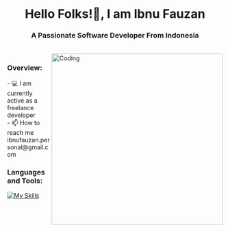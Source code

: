 <!-- title -->
<h1 align="center">Hello Folks!👋, I am Ibnu Fauzan </h1>
<h3 align="center">A Passionate Software Developer From Indonesia</h3>

<!-- body -->
<br>
<img align="right" alt ="Coding" width="400" src="https://i.pinimg.com/originals/2a/53/65/2a53651a35816f499270d8275fd5318f.gif">
<h3 align="left">Overview:</h3>
- 💻 I am currently active as a freelance developer <br>
- 📫 How to reach me ibnufauzan.personal@gmail.com  

<br>

<h3 align="left">Languages and Tools:</h3>

[![My Skills](https://skillicons.dev/icons?i=androidstudio,flutter,dart,laravel,php,js,java,mysql,github,figma&theme=dark&perline=5)](https://skillicons.dev)
<br>

<!--  <h3 align="left">Stats:</h3>  -->
<!-- <p><img align="center" src="https://github-readme-stats.vercel.app/api?username=ibnufauzn&show_icons=true&locale=en&theme=dark" alt="Ibnu Fauzan" /></p> -->
<!-- <p><img align="center" src="https://github-readme-streak-stats.herokuapp.com/?user=ibnufauzn&theme=dark" alt="Ibnu Fauzan" /></p> -->
